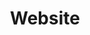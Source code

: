 ---
title: Website
description: Website is a collection of interlinked web pages and associated content that is identified by a common domain name and published on at least one web server.
image:

# Badge style
style:
    background: "#2A799D"
    color: "#fff"
---